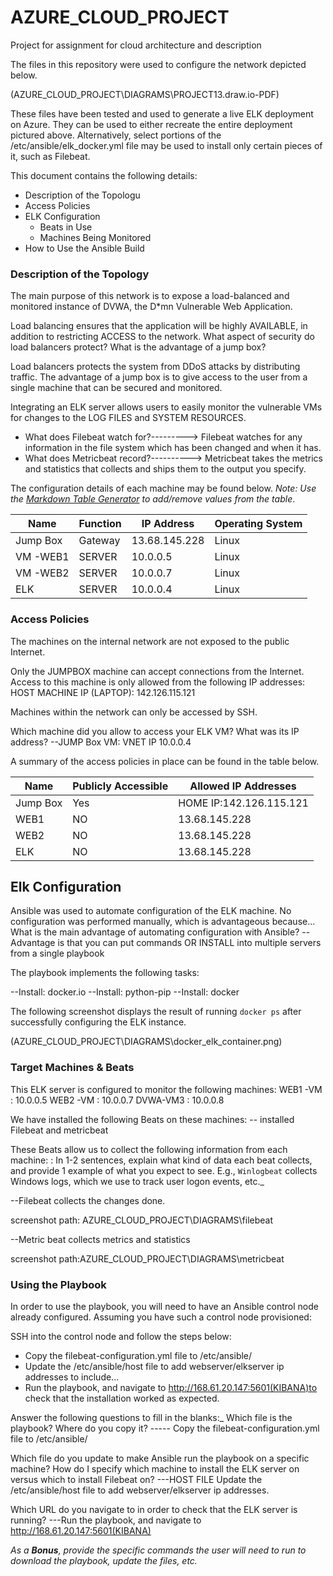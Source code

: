 # AZURE_CLOUD_PROJECT

Project for assignment for cloud architecture and description

The files in this repository were used to configure the network depicted below.

(AZURE_CLOUD_PROJECT\DIAGRAMS\PROJECT13.draw.io-PDF)

These files have been tested and used to generate a live ELK deployment on Azure. They can be used to either recreate the entire deployment pictured above. Alternatively, select portions of the /etc/ansible/elk_docker.yml file may be used to install only certain pieces of it, such as Filebeat.



This document contains the following details:
- Description of the Topologu
- Access Policies
- ELK Configuration
  - Beats in Use
  - Machines Being Monitored
- How to Use the Ansible Build


### Description of the Topology

The main purpose of this network is to expose a load-balanced and monitored instance of DVWA, the D*mn Vulnerable Web Application.

Load balancing ensures that the application will be highly AVAILABLE, in addition to restricting ACCESS to the network.
What aspect of security do load balancers protect? What is the advantage of a jump box?


Load balancers protects the system from DDoS attacks by distributing traffic.
The advantage of a jump box is to give access to the user from a single machine that can be secured and monitored.

Integrating an ELK server allows users to easily monitor the vulnerable VMs for changes to the LOG FILES and SYSTEM RESOURCES.
-  What does Filebeat watch for?---------> Filebeat watches for any information in the file system which has been changed and when it has.
-  What does Metricbeat record?----------> Metricbeat takes the metrics and statistics that collects and ships them to the output you specify.


The configuration details of each machine may be found below.
_Note: Use the [Markdown Table Generator](http://www.tablesgenerator.com/markdown_tables) to add/remove values from the table_.

| Name     | Function | IP Address | Operating System |
|----------|----------|------------|------------------|
| Jump Box | Gateway  |13.68.145.228| Linux           |
| VM -WEB1 |  SERVER  | 10.0.0.5   |  Linux           |
| VM -WEB2 | SERVER   | 10.0.0.7   |  Linux           |
| ELK      | SERVER   | 10.0.0.4   |  Linux           |

### Access Policies

The machines on the internal network are not exposed to the public Internet. 

Only the JUMPBOX machine can accept connections from the Internet. Access to this machine is only allowed from the following IP addresses:
 HOST MACHINE IP (LAPTOP): 142.126.115.121

Machines within the network can only be accessed by SSH.

Which machine did you allow to access your ELK VM? What was its IP address?
--JUMP Box VM: VNET IP 10.0.0.4

A summary of the access policies in place can be found in the table below.

| Name     | Publicly Accessible | Allowed IP Addresses |
|----------|---------------------|----------------------|
| Jump Box | Yes                 | HOME IP:142.126.115.121  |
|  WEB1    | NO                  | 13.68.145.228            |
|  WEB2    | NO                  | 13.68.145.228            |
|   ELK    | NO                  | 13.68.145.228            |

## Elk Configuration

Ansible was used to automate configuration of the ELK machine. No configuration was performed manually, which is advantageous because...
What is the main advantage of automating configuration with Ansible?
--Advantage is that you can put commands OR INSTALL into multiple servers from a single playbook

The playbook implements the following tasks:

--Install: docker.io
--Install: python-pip
--Install: docker

The following screenshot displays the result of running `docker ps` after successfully configuring the ELK instance.

(AZURE_CLOUD_PROJECT\DIAGRAMS\docker_elk_container.png)

### Target Machines & Beats
This ELK server is configured to monitor the following machines:
WEB1 -VM :  10.0.0.5
WEB2 -VM :  10.0.0.7
DVWA-VM3 :  10.0.0.8

We have installed the following Beats on these machines:
-- installed Filebeat and metricbeat

These Beats allow us to collect the following information from each machine:
: In 1-2 sentences, explain what kind of data each beat collects, and provide 1 example of what you expect to see. E.g., `Winlogbeat` collects Windows logs, which we use to track user logon events, etc._

--Filebeat collects the changes done.  

screenshot path: AZURE_CLOUD_PROJECT\DIAGRAMS\filebeat

--Metric beat collects metrics and statistics

screenshot path:AZURE_CLOUD_PROJECT\DIAGRAMS\metricbeat

### Using the Playbook
In order to use the playbook, you will need to have an Ansible control node already configured. Assuming you have such a control node provisioned: 

SSH into the control node and follow the steps below:
- Copy the filebeat-configuration.yml file to /etc/ansible/
- Update the /etc/ansible/host file to add webserver/elkserver ip addresses to include...
- Run the playbook, and navigate to http://168.61.20.147:5601(KIBANA)to check that the installation worked as expected.

 Answer the following questions to fill in the blanks:_
Which file is the playbook? Where do you copy it?
----- Copy the filebeat-configuration.yml file to /etc/ansible/

Which file do you update to make Ansible run the playbook on a specific machine? How do I specify which machine to install the ELK server on versus which to install Filebeat on?
---HOST FILE Update the /etc/ansible/host file to add webserver/elkserver ip addresses.

Which URL do you navigate to in order to check that the ELK server is running?
---Run the playbook, and navigate to http://168.61.20.147:5601(KIBANA)


_As a **Bonus**, provide the specific commands the user will need to run to download the playbook, update the files, etc._
